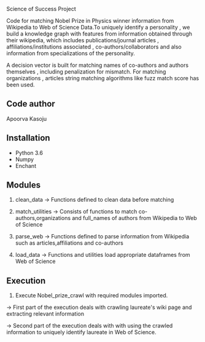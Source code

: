 Science of Success Project

Code for matching Nobel Prize in Physics winner information from Wikipedia to Web of Science Data.To uniquely identify a personality , we build a knowledge graph with features from information obtained through their wikipedia, which includes publications/journal articles , affiliations/institutions associated , co-authors/collaborators and also information from specializations of the personality.

A decision vector is built for matching names of co-authors and authors themselves , including penalization for mismatch.
For matching organizations , articles string matching algorithms like fuzz match score has been used.
 


Code author
-----------
Apoorva Kasoju

Installation
------------

- Python 3.6
- Numpy
- Enchant


Modules
-----------
1) clean_data -> Functions defined to clean data before matching 

2) match_utilities -> Consists of functions to match co-authors,organizations and full_names of authors from Wikipedia to Web of Science

3) parse_web -> Functions defined to parse information from Wikipedia such as articles,affiliations and co-authors

4) load_data -> Functions and utilities load appropriate dataframes from Web of Science

Execution
---------
1) Execute Nobel_prize_crawl with required modules imported.

 -> First part of the execution deals with crawling laureate's wiki page and extracting relevant information
 
 -> Second part of the execution deals with with using the crawled information to uniquely identify laureate in Web of Science.
